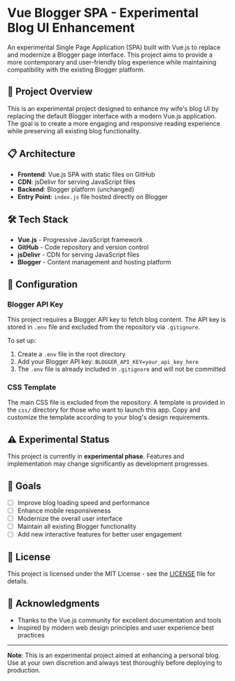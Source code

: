 # Vue Blogger SPA - Experimental Blog UI Enhancement

An experimental Single Page Application (SPA) built with Vue.js to replace and modernize a Blogger page interface. This project aims to provide a more contemporary and user-friendly blog experience while maintaining compatibility with the existing Blogger platform.

## 🚀 Project Overview

This is an experimental project designed to enhance my wife's blog UI by replacing the default Blogger interface with a modern Vue.js application. The goal is to create a more engaging and responsive reading experience while preserving all existing blog functionality.

## 📋 Architecture

- **Frontend**: Vue.js SPA with static files on GitHub
- **CDN**: jsDelivr for serving JavaScript files
- **Backend**: Blogger platform (unchanged)
- **Entry Point**: `index.js` file hosted directly on Blogger

## 🛠️ Tech Stack

- **Vue.js** - Progressive JavaScript framework
- **GitHub** - Code repository and version control
- **jsDelivr** - CDN for serving JavaScript files
- **Blogger** - Content management and hosting platform

## 🔧 Configuration

### Blogger API Key
This project requires a Blogger API key to fetch blog content. The API key is stored in `.env` file and excluded from the repository via `.gitignore`.

To set up:
1. Create a `.env` file in the root directory
2. Add your Blogger API key: `BLOGGER_API_KEY=your_api_key_here`
3. The `.env` file is already included in `.gitignore` and will not be committed

### CSS Template
The main CSS file is excluded from the repository. A template is provided in the `css/` directory for those who want to launch this app. Copy and customize the template according to your blog's design requirements.

## ⚠️ Experimental Status

This project is currently in **experimental phase**. Features and implementation may change significantly as development progresses.

## 🎯 Goals

- [ ] Improve blog loading speed and performance
- [ ] Enhance mobile responsiveness
- [ ] Modernize the overall user interface
- [ ] Maintain all existing Blogger functionality
- [ ] Add new interactive features for better user engagement

## 📝 License

This project is licensed under the MIT License - see the [LICENSE](LICENSE) file for details.

## 🙏 Acknowledgments

- Thanks to the Vue.js community for excellent documentation and tools
- Inspired by modern web design principles and user experience best practices

---

**Note**: This is an experimental project aimed at enhancing a personal blog. Use at your own discretion and always test thoroughly before deploying to production.
